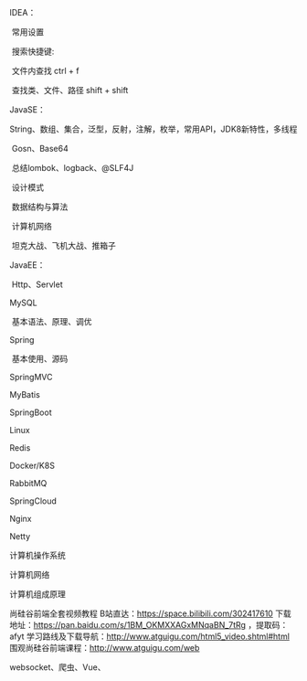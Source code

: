 IDEA：

​	常用设置

​	搜索快捷键:  

​			文件内查找 ctrl + f

​			查找类、文件、路径  shift + shift

JavaSE：

​	String、数组、集合，泛型，反射，注解，枚举，常用API，JDK8新特性，多线程

​	Gosn、Base64

​	总结lombok、logback、@SLF4J

​	设计模式

​	数据结构与算法

​	计算机网络

​	坦克大战、飞机大战、推箱子

JavaEE：

​	Http、Servlet

MySQL

​	基本语法、原理、调优

Spring

​	基本使用、源码

SpringMVC

MyBatis

SpringBoot

Linux

Redis

Docker/K8S

RabbitMQ

SpringCloud

Nginx

Netty



计算机操作系统

计算机网络

计算机组成原理



尚硅谷前端全套视频教程
B站直达：https://space.bilibili.com/302417610
下载地址：https://pan.baidu.com/s/1BM_OKMXXAGxMNqaBN_7tRg ，提取码：afyt
学习路线及下载导航：http://www.atguigu.com/html5_video.shtml#html
围观尚硅谷前端课程：http://www.atguigu.com/web



websocket、爬虫、Vue、

